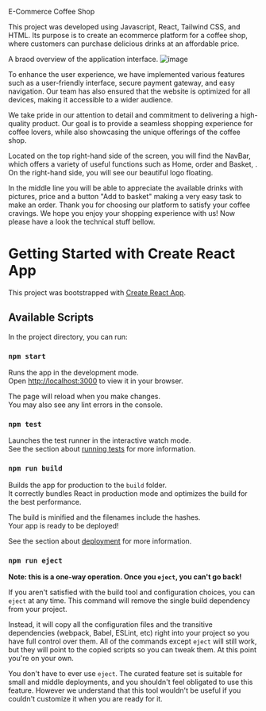 E-Commerce Coffee Shop

This project was developed using Javascript, React, Tailwind CSS, and HTML. Its purpose is to create an ecommerce platform for a coffee shop, where customers can purchase delicious drinks at an affordable price.

A braod overview of the application interface.
![image](https://user-images.githubusercontent.com/116593146/227336897-257657bd-c5c5-43cd-b547-250446ace184.png)


To enhance the user experience, we have implemented various features such as a user-friendly interface, secure payment gateway, and easy navigation. Our team has also ensured that the website is optimized for all devices, making it accessible to a wider audience.

We take pride in our attention to detail and commitment to delivering a high-quality product. Our goal is to provide a seamless shopping experience for coffee lovers, while also showcasing the unique offerings of the coffee shop.

Located on the top right-hand side of the screen, you will find the NavBar, which offers a variety of useful functions such as Home, order and Basket, . On the right-hand side, you will see our beautiful logo floating.

In the middle line you will be able to appreciate the available drinks with pictures, price and a button "Add to basket" making a very easy task to make an order.
Thank you for choosing our platform to satisfy your coffee cravings. We hope you enjoy your shopping experience with us!
Now please have a look the technical stuff bellow.



# Getting Started with Create React App

This project was bootstrapped with [Create React App](https://github.com/facebook/create-react-app).

## Available Scripts

In the project directory, you can run:

### `npm start`

Runs the app in the development mode.\
Open [http://localhost:3000](http://localhost:3000) to view it in your browser.

The page will reload when you make changes.\
You may also see any lint errors in the console.

### `npm test`

Launches the test runner in the interactive watch mode.\
See the section about [running tests](https://facebook.github.io/create-react-app/docs/running-tests) for more information.

### `npm run build`

Builds the app for production to the `build` folder.\
It correctly bundles React in production mode and optimizes the build for the best performance.

The build is minified and the filenames include the hashes.\
Your app is ready to be deployed!

See the section about [deployment](https://facebook.github.io/create-react-app/docs/deployment) for more information.

### `npm run eject`

**Note: this is a one-way operation. Once you `eject`, you can't go back!**

If you aren't satisfied with the build tool and configuration choices, you can `eject` at any time. This command will remove the single build dependency from your project.

Instead, it will copy all the configuration files and the transitive dependencies (webpack, Babel, ESLint, etc) right into your project so you have full control over them. All of the commands except `eject` will still work, but they will point to the copied scripts so you can tweak them. At this point you're on your own.

You don't have to ever use `eject`. The curated feature set is suitable for small and middle deployments, and you shouldn't feel obligated to use this feature. However we understand that this tool wouldn't be useful if you couldn't customize it when you are ready for it.

